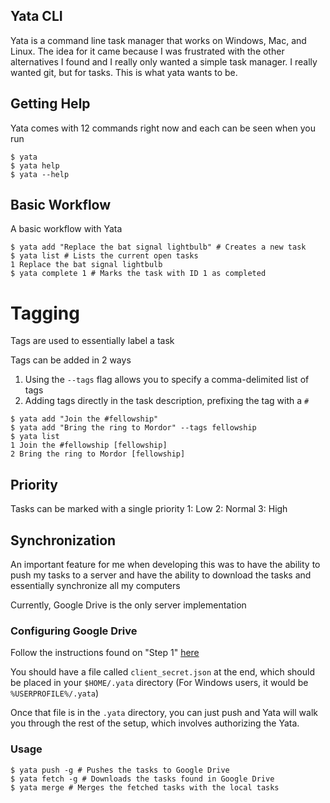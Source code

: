 ## Yata CLI

Yata is a command line task manager that works on Windows, Mac, and Linux. The idea for it came because I was frustrated with the other 
alternatives I found and I really only wanted a simple task manager. I really wanted git, but for tasks. This is what yata wants to be.

## Getting Help

Yata comes with 12 commands right now and each can be seen when you run

```
$ yata
$ yata help
$ yata --help
```

## Basic Workflow

A basic workflow with Yata

```shell
$ yata add "Replace the bat signal lightbulb" # Creates a new task
$ yata list # Lists the current open tasks
1 Replace the bat signal lightbulb
$ yata complete 1 # Marks the task with ID 1 as completed
```

# Tagging

Tags are used to essentially label a task

Tags can be added in 2 ways
1. Using the `--tags` flag allows you to specify a comma-delimited list of tags
2. Adding tags directly in the task description, prefixing the tag with a `#`

```shell
$ yata add "Join the #fellowship"
$ yata add "Bring the ring to Mordor" --tags fellowship
$ yata list
1 Join the #fellowship [fellowship]
2 Bring the ring to Mordor [fellowship]
```

## Priority

Tasks can be marked with a single priority
1: Low
2: Normal
3: High

## Synchronization

An important feature for me when developing this was to have the ability to push my tasks to a server and 
have the ability to download the tasks and essentially synchronize all my computers

Currently, Google Drive is the only server implementation

### Configuring Google Drive

Follow the instructions found on "Step 1" [here](https://developers.google.com/drive/v3/web/quickstart/go)

You should have a file called `client_secret.json` at the end, which should be placed in your `$HOME/.yata` directory (For Windows users, it would be `%USERPROFILE%/.yata`)

Once that file is in the `.yata` directory, you can just push and Yata will walk you through the rest of the setup, which involves authorizing the Yata.

### Usage

```shell
$ yata push -g # Pushes the tasks to Google Drive
$ yata fetch -g # Downloads the tasks found in Google Drive
$ yata merge # Merges the fetched tasks with the local tasks
```